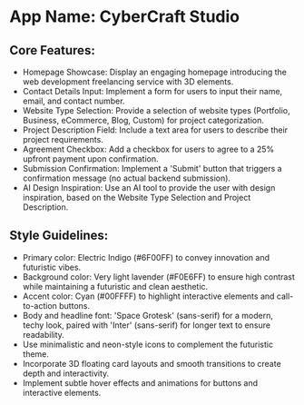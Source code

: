 # **App Name**: CyberCraft Studio

## Core Features:

- Homepage Showcase: Display an engaging homepage introducing the web development freelancing service with 3D elements.
- Contact Details Input: Implement a form for users to input their name, email, and contact number.
- Website Type Selection: Provide a selection of website types (Portfolio, Business, eCommerce, Blog, Custom) for project categorization.
- Project Description Field: Include a text area for users to describe their project requirements.
- Agreement Checkbox: Add a checkbox for users to agree to a 25% upfront payment upon confirmation.
- Submission Confirmation: Implement a 'Submit' button that triggers a confirmation message (no actual backend submission).
- AI Design Inspiration: Use an AI tool to provide the user with design inspiration, based on the Website Type Selection and Project Description.

## Style Guidelines:

- Primary color: Electric Indigo (#6F00FF) to convey innovation and futuristic vibes.
- Background color: Very light lavender (#F0E6FF) to ensure high contrast while maintaining a futuristic and clean aesthetic. 
- Accent color: Cyan (#00FFFF) to highlight interactive elements and call-to-action buttons.
- Body and headline font: 'Space Grotesk' (sans-serif) for a modern, techy look, paired with 'Inter' (sans-serif) for longer text to ensure readability.
- Use minimalistic and neon-style icons to complement the futuristic theme.
- Incorporate 3D floating card layouts and smooth transitions to create depth and interactivity.
- Implement subtle hover effects and animations for buttons and interactive elements.